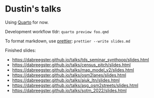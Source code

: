# Dustin's talks

Using [Quarto](https://quarto.org) for now.

Development workflow tldr: `quarto preview foo.qmd`

To format markdown, use [prettier](https://prettier.io): `prettier --write slides.md`

Finished slides:

- https://dabreegster.github.io/talks/tds_seminar_synthpop/slides.html
- https://dabreegster.github.io/talks/census_pitch/slides.html
- https://dabreegster.github.io/talks/map_model_v2/slides.html
- https://dabreegster.github.io/talks/osm2lanes/slides.html
- https://dabreegster.github.io/talks/aiuk_ltn/slides.html
- https://dabreegster.github.io/talks/asg_osm2streets/slides.html
- https://dabreegster.github.io/talks/sotm_2022/slides.html
